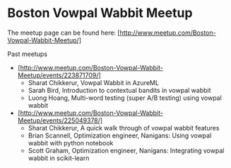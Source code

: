# Boston Vowpal Wabbit Meetup

The meetup page can be found here: [http://www.meetup.com/Boston-Vowpal-Wabbit-Meetup/]

Past meetups
 - [http://www.meetup.com/Boston-Vowpal-Wabbit-Meetup/events/223871709/]
   * Sharat Chikkerur, Vowpal Wabbit in AzureML
   * Sarah Bird, Introduction to contextual bandits in vowpal wabbit
   * Luong Hoang, Multi-word testing (super A/B testing) using vowpal wabbit
 - [http://www.meetup.com/Boston-Vowpal-Wabbit-Meetup/events/225049378/]
   * Sharat Chikkerur, A quick walk through of vowpal wabbit features
   * Brian Scannell, Optimization engineer, Nanigans: Using vowpal wabbit with python notebook
   * Scott Graham, Optimization engineer, Nanigans: Integrating vowpal wabbit in scikit-learn 


